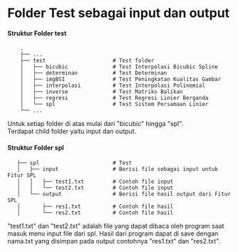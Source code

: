 # Folder Test sebagai input dan output

#### Struktur Folder test
```
    .
    ├── ...
    ├── test                     # Test folder
    │   ├── bicubic              # Test Interpolasi Bicubic Spline
    │   ├── determinan           # Test Determinan
    │   ├── imgBSI               # Test Peningkatan Kualitas Gambar
    │   ├── interpolasi          # Test Interpolasi Polinomial
    │   ├── inverse              # Test Matriks Balikan 
    │   ├── regresi              # Test Regresi Linier Berganda
    │   └── spl                  # Test Sistem Persamaan Linier
    └── ...
```
Untuk setiap folder di atas mulai dari "bicubic" hingga "spl".  
Terdapat child folder yaitu input dan output.

#### Struktur Folder spl
```   
   ├── spl                       # Test 
   │   ├── input                 # Berisi file sebagai input untuk Fitur SPL
   │   │   ├── test1.txt         # Contoh file input 
   │   │   └── test2.txt         # Contoh file input 
   │   └── output                # Berisi file hasil output dari Fitur SPL
   │       ├── res1.txt          # Contoh file hasil 
   │       └── res2.txt          # Contoh file hasil 
```

"test1.txt" dan "test2.txt" adalah file yang dapat dibaca oleh program saat masuk menu input file dari spl.
Hasil dari program dapat di save dengan nama.txt yang disimpan pada output contohnya "res1.txt" dan "res2.txt".
